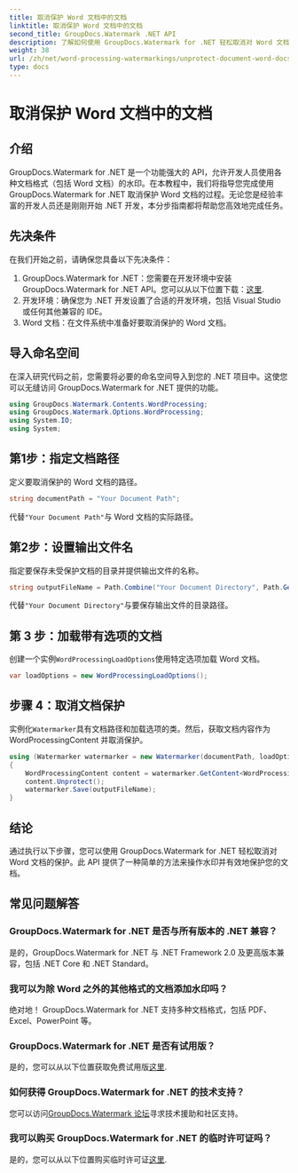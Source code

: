 ```yaml
---
title: 取消保护 Word 文档中的文档
linktitle: 取消保护 Word 文档中的文档
second_title: GroupDocs.Watermark .NET API
description: 了解如何使用 GroupDocs.Watermark for .NET 轻松取消对 Word 文档的保护。请遵循我们的分步指南。
weight: 38
url: /zh/net/word-processing-watermarkings/unprotect-document-word-docs/
type: docs
---
```

# 取消保护 Word 文档中的文档

## 介绍
GroupDocs.Watermark for .NET 是一个功能强大的 API，允许开发人员使用各种文档格式（包括 Word 文档）的水印。在本教程中，我们将指导您完成使用 GroupDocs.Watermark for .NET 取消保护 Word 文档的过程。无论您是经验丰富的开发人员还是刚刚开始 .NET 开发，本分步指南都将帮助您高效地完成任务。
## 先决条件
在我们开始之前，请确保您具备以下先决条件：
1.  GroupDocs.Watermark for .NET：您需要在开发环境中安装 GroupDocs.Watermark for .NET API。您可以从以下位置下载：[这里](https://releases.groupdocs.com/Watermark/net/).
2. 开发环境：确保您为 .NET 开发设置了合适的开发环境，包括 Visual Studio 或任何其他兼容的 IDE。
3. Word 文档：在文件系统中准备好要取消保护的 Word 文档。

## 导入命名空间
在深入研究代码之前，您需要将必要的命名空间导入到您的 .NET 项目中。这使您可以无缝访问 GroupDocs.Watermark for .NET 提供的功能。
```csharp
using GroupDocs.Watermark.Contents.WordProcessing;
using GroupDocs.Watermark.Options.WordProcessing;
using System.IO;
using System;
```
## 第1步：指定文档路径
定义要取消保护的 Word 文档的路径。
```csharp
string documentPath = "Your Document Path";
```
代替`"Your Document Path"`与 Word 文档的实际路径。
## 第2步：设置输出文件名
指定要保存未受保护文档的目录并提供输出文件的名称。
```csharp
string outputFileName = Path.Combine("Your Document Directory", Path.GetFileName(documentPath));
```
代替`"Your Document Directory"`与要保存输出文件的目录路径。
## 第 3 步：加载带有选项的文档
创建一个实例`WordProcessingLoadOptions`使用特定选项加载 Word 文档。
```csharp
var loadOptions = new WordProcessingLoadOptions();
```
## 步骤 4：取消文档保护
实例化`Watermarker`具有文档路径和加载选项的类。然后，获取文档内容作为 WordProcessingContent 并取消保护。
```csharp
using (Watermarker watermarker = new Watermarker(documentPath, loadOptions))
{
    WordProcessingContent content = watermarker.GetContent<WordProcessingContent>();
    content.Unprotect();
    watermarker.Save(outputFileName);
}
```

## 结论
通过执行以下步骤，您可以使用 GroupDocs.Watermark for .NET 轻松取消对 Word 文档的保护。此 API 提供了一种简单的方法来操作水印并有效地保护您的文档。
## 常见问题解答
### GroupDocs.Watermark for .NET 是否与所有版本的 .NET 兼容？
是的，GroupDocs.Watermark for .NET 与 .NET Framework 2.0 及更高版本兼容，包括 .NET Core 和 .NET Standard。
### 我可以为除 Word 之外的其他格式的文档添加水印吗？
绝对地！ GroupDocs.Watermark for .NET 支持多种文档格式，包括 PDF、Excel、PowerPoint 等。
### GroupDocs.Watermark for .NET 是否有试用版？
是的，您可以从以下位置获取免费试用版[这里](https://releases.groupdocs.com/).
### 如何获得 GroupDocs.Watermark for .NET 的技术支持？
您可以访问[GroupDocs.Watermark 论坛](https://forum.groupdocs.com/c/watermark/19)寻求技术援助和社区支持。
### 我可以购买 GroupDocs.Watermark for .NET 的临时许可证吗？
是的，您可以从以下位置购买临时许可证[这里](https://purchase.groupdocs.com/temporary-license/).